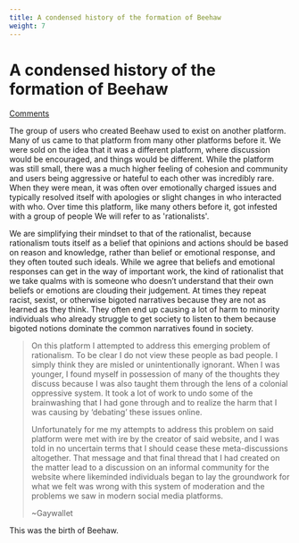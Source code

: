 ```yaml
---
title: A condensed history of the formation of Beehaw
weight: 7
---
```

# A condensed history of the formation of Beehaw
[Comments](https://beehaw.org/post/107014)

The group of users who created Beehaw used to exist on another platform. Many of us came to that platform from many other platforms before it. We were sold on the idea that it was a different platform, where discussion would be encouraged, and things would be different. While the platform was still small, there was a much higher feeling of cohesion and community and users being aggressive or hateful to each other was incredibly rare. When they were mean, it was often over emotionally charged issues and typically resolved itself with apologies or slight changes in who interacted with who. Over time this platform, like many others before it, got infested with a group of people We will refer to as 'rationalists'.

We are simplifying their mindset to that of the rationalist, because rationalism touts itself as a belief that opinions and actions should be based on reason and knowledge, rather than belief or emotional response, and they often touted such ideals. While we agree that beliefs and emotional responses can get in the way of important work, the kind of rationalist that we take qualms with is someone who doesn’t understand that their own beliefs or emotions are clouding their judgement. At times they repeat racist, sexist, or otherwise bigoted narratives because they are not as learned as they think. They often end up causing a lot of harm to minority individuals who already struggle to get society to listen to them because bigoted notions dominate the common narratives found in society.

> On this platform I attempted to address this emerging problem of rationalism. To be clear I do not view these people as bad people. I simply think they are misled or unintentionally ignorant. When I was younger, I found myself in possession of many of the thoughts they discuss because I was also taught them through the lens of a colonial oppressive system. It took a lot of work to undo some of the brainwashing that I had gone through and to realize the harm that I was causing by ‘debating’ these issues online.
> 
> Unfortunately for me my attempts to address this problem on said platform were met with ire by the creator of said website, and I was told in no uncertain terms that I should cease these meta-discussions altogether. That message and that final thread that I had created on the matter lead to a discussion on an informal community for the website where likeminded individuals began to lay the groundwork for what we felt was wrong with this system of moderation and the problems we saw in modern social media platforms.
> 
> ~Gaywallet

This was the birth of Beehaw.
